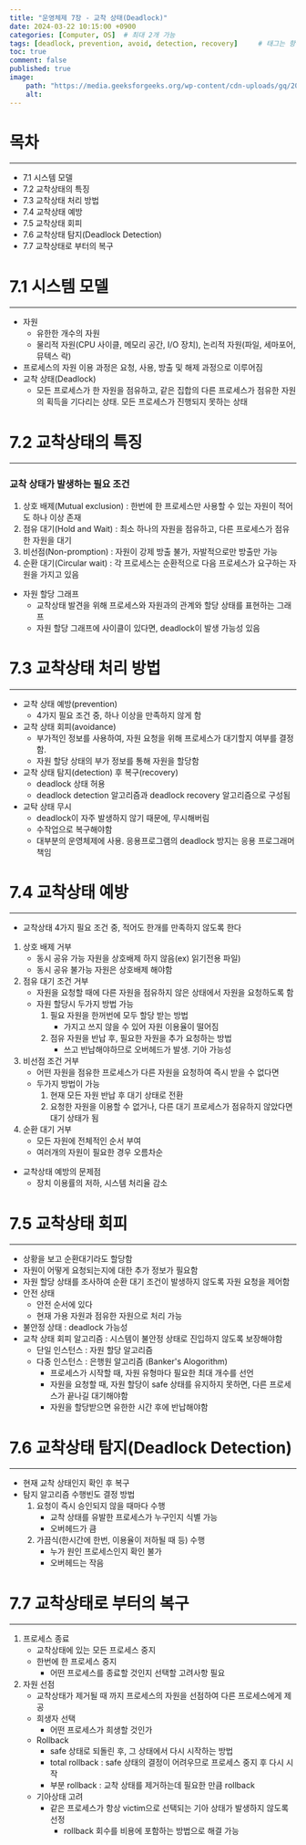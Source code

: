 ```yaml
---
title: "운영체제 7장 - 교착 상태(Deadlock)"
date: 2024-03-22 10:15:00 +0900
categories: [Computer, OS]  # 최대 2개 가능
tags: [deadlock, prevention, avoid, detection, recovery]     # 태그는 항상 소문자로 작성할 것
toc: true
comment: false
published: true
image:
    path: "https://media.geeksforgeeks.org/wp-content/cdn-uploads/gq/2015/06/deadlock.png"
    alt: 
---
```


# 목차
---

- 7.1 시스템 모델
- 7.2 교착상태의 특징
- 7.3 교착상태 처리 방법
- 7.4 교착상태 예방
- 7.5 교착상태 회피
- 7.6 교착상태 탐지(Deadlock Detection)
- 7.7 교착상태로 부터의 복구

# 7.1 시스템 모델
---

- 자원
	- 유한한 개수의 자원
	- 물리적 자원(CPU 사이클, 메모리 공간, I/O 장치), 논리적 자원(파일, 세마포어, 뮤텍스 락)
- 프로세스의 자원 이용 과정은 요청, 사용, 방출 및 해제 과정으로 이루어짐
- 교착 상태(Deadlock)
	- 모든 프로세스가 한 자원을 점유하고, 같은 집합의 다른 프로세스가 점유한 자원의 획득을 기다리는 상태. 모든 프로세스가 진행되지 못하는 상태

# 7.2 교착상태의 특징
---

### 교착 상태가 발생하는 필요 조건
1. 상호 배제(Mutual exclusion) : 한번에 한 프로세스만 사용할 수 있는 자원이 적어도 하나 이상 존재
2. 점유 대기(Hold and Wait) : 최소 하나의 자원을 점유하고, 다른 프로세스가 점유한 자원을 대기
3. 비선점(Non-promption) : 자원이 강제 방출 불가, 자발적으로만 방출만 가능
4. 순환 대기(Circular wait) : 각 프로세스는 순환적으로 다음 프로세스가 요구하는 자원을 가지고 있음
- 자원 할당 그래프
	- 교착상태 발견을 위해 프로세스와 자원과의 관계와 할당 상태를 표현하는 그래프
	- 자원 할당 그래프에 사이클이 있다면, deadlock이 발생 가능성 있음
	  
# 7.3 교착상태 처리 방법
---

- 교착 상태 예방(prevention)
	- 4가지 필요 조건 중, 하나 이상을 만족하지 않게 함
- 교착 상태 회피(avoidance)
	- 부가적인 정보를 사용하여, 자원 요청을 위해 프로세스가 대기할지 여부를 결정함. 
	- 자원 할당 상태의 부가 정보를 통해 자원을 할당함 
- 교착 상태 탐지(detection) 후 복구(recovery)
	- deadlock 상태 허용
	- deadlock detection 알고리즘과 deadlock recovery 알고리즘으로 구성됨
- 교탁 상태 무시
	- deadlock이 자주 발생하지 않기 때문에, 무시해버림
	- 수작업으로 복구해야함
	- 대부분의 운영체제에 사용. 응용프로그램의 deadlock 방지는 응용 프로그래머 책임
  
# 7.4 교착상태 예방
---

- 교착상태 4가지 필요 조건 중, 적어도 한개를 만족하지 않도록 한다
1. 상호 배제 거부
	- 동시 공유 가능 자원을 상호배제 하지 않음(ex) 읽기전용 파일)
	- 동시 공유 불가능 자원은 상호배제 해야함
2. 점유 대기 조건 거부 
	- 자원을 요청할 때에 다른 자원을 점유하지 않은 상태에서 자원을 요청하도록 함
	- 자원 할당시 두가지 방법 가능
		1. 필요 자원을 한꺼번에 모두 할당 받는 방법
			- 가지고 쓰지 않을 수 있어 자원 이용율이 떨어짐
		2. 점유 자원을 반납 후, 필요한 자원을 추가 요청하는 방법
			- 쓰고 반납해야하므로 오버헤드가 발생. 기아 가능성
3. 비선점 조건 거부
	- 어떤 자원을 점유한 프로세스가 다른 자원을 요청하여 즉시 받을 수 없다면
	- 두가지 방법이 가능
		1. 현재 모든 자원 반납 후 대기 상태로 전환
		2. 요청한 자원을 이용할 수 없거나, 다른 대기 프로세스가 점유하지 않았다면 대기 상태가 됨
4. 순환 대기 거부
	- 모든 자원에 전체적인 순서 부여
	- 여러개의 자원이 필요한 경우 오름차순
- 교착상태 예방의 문제점
	- 장치 이용률의 저하, 시스템 처리율 감소
	  
# 7.5 교착상태 회피
---

- 상황을 보고 순환대기라도 할당함
- 자원이 어떻게 요청되는지에 대한 추가 정보가 필요함
- 자원 할당 상태를 조사하여 순환 대기 조건이 발생하지 않도록 자원 요청을 제어함
- 안전 상태
	- 안전 순서에 있다
	- 현재 가용 자원과 점유한 자원으로 처리 가능
- 불안정 상태 : deadlock 가능성
- 교착 상태 회피 알고리즘 : 시스템이 불안정 상태로 진입하지 않도록 보장해야함
	- 단일 인스턴스 : 자원 할당 알고리즘
	- 다중 인스턴스 : 은행원 알고리즘 (Banker's Alogorithm)
		- 프로세스가 시작할 때, 자원 유형마다 필요한 최대 개수를 선언
		- 자원을 요청할 때, 자원 할당이 safe 상태를 유지하지 못하면, 다른 프로세스가 끝나길 대기해야함
		- 자원을 할당받으면 유한한 시간 후에 반납해야함

# 7.6 교착상태 탐지(Deadlock Detection)
---

- 현재 교착 상태인지 확인 후 복구
- 탐지 알고리즘 수행빈도 결정 방법
	1. 요청이 즉시 승인되지 않을 때마다 수행 
		- 교착 상태를 유발한 프로세스가 누구인지 식별 가능
		-  오버헤드가 큼
	2. 가끔식(한시간에 한번, 이용율이 저하될 때 등) 수행
		- 누가 원인 프로세스인지 확인 불가
		- 오버헤드는 작음


# 7.7 교착상태로 부터의 복구
---

1. 프로세스 종료
	- 교착상태에 있는 모든 프로세스 중지
	- 한번에 한 프로세스 중지
		- 어떤 프로세스를 종료할 것인지 선택할 고려사항 필요
2. 자원 선점 
	- 교착상태가 제거될 때 까지 프로세스의 자원을 선점하여 다른 프로세스에게 제공
	- 희생자 선택
		- 어떤 프로세스가 희생할 것인가
	- Rollback
		- safe 상태로 되돌린 후, 그 상태에서 다시 시작하는 방법
		- total rollback : safe 상태의 결정이 어려우므로 프로세스 중지 후 다시 시작
		- 부분 rollback : 교착 상태를 제거하는데 필요한 만큼 rollback
	- 기아상태 고려
		- 같은 프로세스가 항상 victim으로 선택되는 기아 상태가 발생하지 않도록 선정
			- rollback 회수를 비용에 포함하는 방법으로 해결 가능
